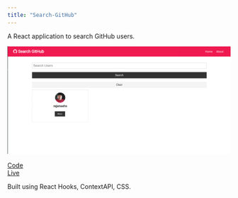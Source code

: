 ```yaml
---
title: "Search-GitHub"
---
```


A React application to search GitHub users.

![search-github](./search-github.png)

<a href="https://github.com/rajaneehs/search-github" target="_blank">Code</a><br>
<a href="https://search-gh.netlify.app/" target="_blank">Live</a>

Built using React Hooks, ContextAPI, CSS.
